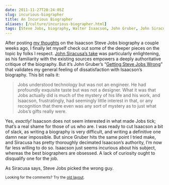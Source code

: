 ```yaml
--- 
date: 2011-11-27T20:24:05Z
slug: incurious-biographer
title: An Incurious Biographer
aliases: [/culture/incurious-biographer.html]
tags: [Steve Jobs, biography, Walter Isaacson, John Gruber, John Siracusa]
---
```


<p>After posting <a href="/culture/steve-jobs.html">my thoughts</a> on the Isaacson Steve Jobs biography a couple weeks ago, I finally let myself check out some of the deeper pieces on the topic by folks I respect. <a href="http://5by5.tv/hypercritical/42">John Siracusa’s take</a> was particularly enlightening, as his familiarity with the existing sources empowers a deeply authoritative critique of the biography. But it’s John Gruber’s “<a href="http://daringfireball.net/2011/11/getting_steve_jobs_wrong">Getting Steve Jobs Wrong</a>” that validates my general feeling of dissatisfaction with Isaacson’s biography. This bit nails it:</p>

<blockquote>
  <p>Jobs understood technology but was not an engineer. He had profoundly exquisite taste but was not a designer. What it was that Jobs actually did is much of the mystery of his life and his work, and Isaacson, frustratingly, had seemingly little interest in that, or any recognition that there even was any sort of mystery as to just what Jobs’s gifts really were. </p>
</blockquote>

<p>Yes, <em>exactly!</em> Isaacson does not seem interested in what made Jobs tick; that’s a real shame for those of us who are. I was ready to cut Isaacson a bit of slack, as writing a biography is very difficult, and writing a definitive one damn near impossible. But since Gruber hits the same point I tried make, and Siracusa has pretty thoroughly decimated Isaacson’s authority, I’m now far less willing to do so. Isaacson just seems incurious about his subject, whereas the best biographers are obsessed. A lack of curiosity ought to disqualify one for the job.</p>

<p>As Siracusa says, Steve Jobs picked the wrong guy.</p>

<p class="past"><small>Looking for the comments? Try the <a rel="nofollow" href="//past.justatheory.com/culture/incurious-biographer.html">old layout</a>.</small></p>


